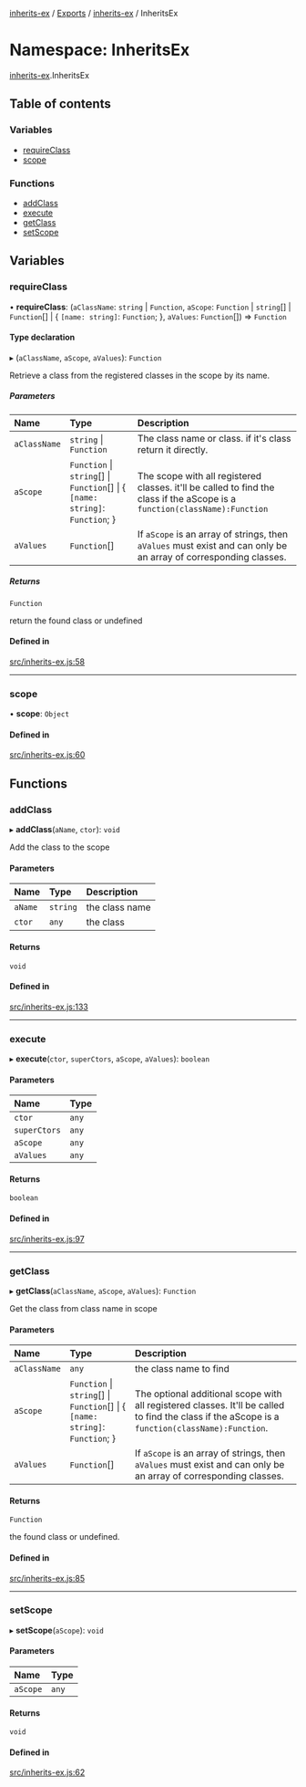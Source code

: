 [inherits-ex](../README.md) / [Exports](../modules.md) / [inherits-ex](inherits_ex.md) / InheritsEx

# Namespace: InheritsEx

[inherits-ex](inherits_ex.md).InheritsEx

## Table of contents

### Variables

- [requireClass](inherits_ex.InheritsEx.md#requireclass)
- [scope](inherits_ex.InheritsEx.md#scope)

### Functions

- [addClass](inherits_ex.InheritsEx.md#addclass)
- [execute](inherits_ex.InheritsEx.md#execute)
- [getClass](inherits_ex.InheritsEx.md#getclass)
- [setScope](inherits_ex.InheritsEx.md#setscope)

## Variables

### requireClass

• **requireClass**: (`aClassName`: `string` \| `Function`, `aScope`: `Function` \| `string`[] \| `Function`[] \| { `[name: string]`: `Function`;  }, `aValues`: `Function`[]) => `Function`

#### Type declaration

▸ (`aClassName`, `aScope`, `aValues`): `Function`

Retrieve a class from the registered classes in the scope by its name.

##### Parameters

| Name | Type | Description |
| :------ | :------ | :------ |
| `aClassName` | `string` \| `Function` | The class name or class. if it's class return it directly. |
| `aScope` | `Function` \| `string`[] \| `Function`[] \| { `[name: string]`: `Function`;  } | The scope with all registered classes. it'll be called to find the class if the aScope is a `function(className):Function` |
| `aValues` | `Function`[] | If `aScope` is an array of strings, then `aValues` must exist and can only be an array of corresponding classes. |

##### Returns

`Function`

return the found class or undefined

#### Defined in

[src/inherits-ex.js:58](https://github.com/snowyu/inherits-ex.js/blob/505b794/src/inherits-ex.js#L58)

___

### scope

• **scope**: `Object`

#### Defined in

[src/inherits-ex.js:60](https://github.com/snowyu/inherits-ex.js/blob/505b794/src/inherits-ex.js#L60)

## Functions

### addClass

▸ **addClass**(`aName`, `ctor`): `void`

Add the class to the scope

#### Parameters

| Name | Type | Description |
| :------ | :------ | :------ |
| `aName` | `string` | the class name |
| `ctor` | `any` | the class |

#### Returns

`void`

#### Defined in

[src/inherits-ex.js:133](https://github.com/snowyu/inherits-ex.js/blob/505b794/src/inherits-ex.js#L133)

___

### execute

▸ **execute**(`ctor`, `superCtors`, `aScope`, `aValues`): `boolean`

#### Parameters

| Name | Type |
| :------ | :------ |
| `ctor` | `any` |
| `superCtors` | `any` |
| `aScope` | `any` |
| `aValues` | `any` |

#### Returns

`boolean`

#### Defined in

[src/inherits-ex.js:97](https://github.com/snowyu/inherits-ex.js/blob/505b794/src/inherits-ex.js#L97)

___

### getClass

▸ **getClass**(`aClassName`, `aScope`, `aValues`): `Function`

Get the class from class name in scope

#### Parameters

| Name | Type | Description |
| :------ | :------ | :------ |
| `aClassName` | `any` | the class name to find |
| `aScope` | `Function` \| `string`[] \| `Function`[] \| { `[name: string]`: `Function`;  } | The optional additional scope with all registered classes. It'll be called to find the class if the aScope is a `function(className):Function`. |
| `aValues` | `Function`[] | If `aScope` is an array of strings, then `aValues` must exist and can only be an array of corresponding classes. |

#### Returns

`Function`

the found class or undefined.

#### Defined in

[src/inherits-ex.js:85](https://github.com/snowyu/inherits-ex.js/blob/505b794/src/inherits-ex.js#L85)

___

### setScope

▸ **setScope**(`aScope`): `void`

#### Parameters

| Name | Type |
| :------ | :------ |
| `aScope` | `any` |

#### Returns

`void`

#### Defined in

[src/inherits-ex.js:62](https://github.com/snowyu/inherits-ex.js/blob/505b794/src/inherits-ex.js#L62)
